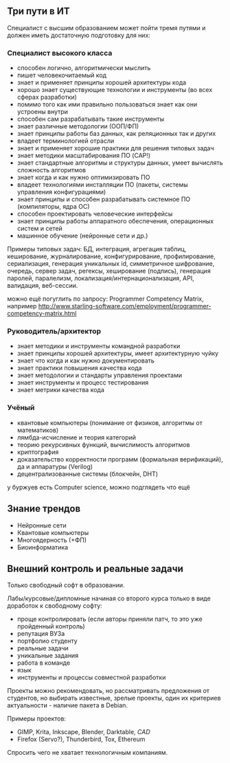 
## Три пути в ИТ

Специалист с высшим образованием может пойти тремя путями и должен иметь достаточную подготовку для них:

### Специалист высокого класса

* способен логично, алгоритмически мыслить
* пишет человекочитаемый код
* знает и применяет принципы хорошей архитектуры кода
* хорошо знает существующие технологии и инструменты (во всех сферах разработки)
* помимо того как ими правильно пользоваться знает как они устроены внутри
* способен сам разрабатывать такие инструменты
* знает различные методологии (ООП/ФП)
* знает принципы работы баз данных, как реляционных так и других
* владеет терминологией отрасли
* знает и применяет хорошие практики для решения типовых задач
* знает методики масштабирования ПО (CAP!)
* знает стандартные алгоритмы и структуры данных, умеет вычислять сложность алгоритмов
* знает когда и как нужно оптимизировать ПО
* владеет технологиями инсталляции ПО (пакеты, системы управления конфигурациями)
* знает принципы и способен разрабатывать системное ПО (компиляторы, ядра ОС)
* способен проектировать человеческие интерфейсы
* знает принципы работы аппаратного обеспечения, операционных систем и сетей
* машинное обучение (нейронные сети и др.)

Примеры типовых задач: БД, интеграция, агрегация таблиц, кеширование, журналирование, конфигурирование,
профилирование, сериализация, генерация уникальных id, симметричное шифрование, очередь, сервер задач,
регексы, хеширование (подпись), генерация паролей, паралелизм, локализация/интернационализация, API,
валидация, веб-сессии.

можно ещё погуглить по запросу: Programmer Competency Matrix, например
http://www.starling-software.com/employment/programmer-competency-matrix.html

### Руководитель/архитектор

* знает методики и инструменты командной разработки
* знает принципы хорошей архитектуры, имеет архитектурную чуйку
* знает что когда и как нужно документировать
* знает практики повышения качества кода
* знает методологии и стандарты управления проектами
* знает инструменты и процесс тестирования
* знает метрики качества кода

### Учёный

* квантовые компьютеры (понимание от физиков, алгоритмы от математиков)
* лямбда-исчисление и теория категорий
* теорию рекурсивных функций, вычислимость алгоритмов
* криптография
* доказательство корректности программ (формальная верификаций), да и аппаратуры (Verilog)
* децентрализованные системы (блокчейн, DHT)

у буржуев есть Computer science, можно подглядеть что ещё

## Знание трендов

* Нейронные сети
* Квантовые компьютеры
* Многоядерность (+ФП)
* Биоинформатика

## Внешний контроль и реальные задачи

Только свободный софт в образовании.

Лабы/курсовые/дипломные начиная со второго курса только в виде доработок к свободному софту:
* проще контролировать (если авторы приняли патч, то это уже пройденный контроль)
* репутация ВУЗа
* портфолио студенту
* реальные задачи
* уникальные задания
* работа в команде
* язык
* инструменты и процессы совместной разработки

Проекты можно рекомендовать, но рассматривать предложения от студентов, но выбирать известные, зрелые проекты, один их критериев актуальности - наличие пакета в Debian.

Примеры проектов:
* GIMP, Krita, Inkscape, Blender, Darktable, *CAD*
* Firefox (Servo?), Thunderbird, Tox, Ethereum

Спросить чего не хватает технологичным компаниям.
